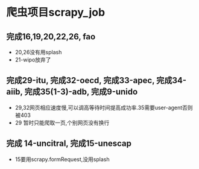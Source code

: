 # 爬虫项目scrapy_job
## 完成16,19,20,22,26, fao
* 20,26没有用splash
* 21-wipo放弃了
## 完成29-itu, 完成32-oecd, 完成33-apec, 完成34-aiib, 完成35(1-3)-adb, 完成9-unido
* 29,32网页相应速度慢,可以调高等待时间提高成功率.35需要user-agent否则被403
* 29 暂时只能爬取一页,个别网页没有换行
## 完成 14-uncitral, 完成15-unescap
* 15要用scrapy.formRequest,没用splash
